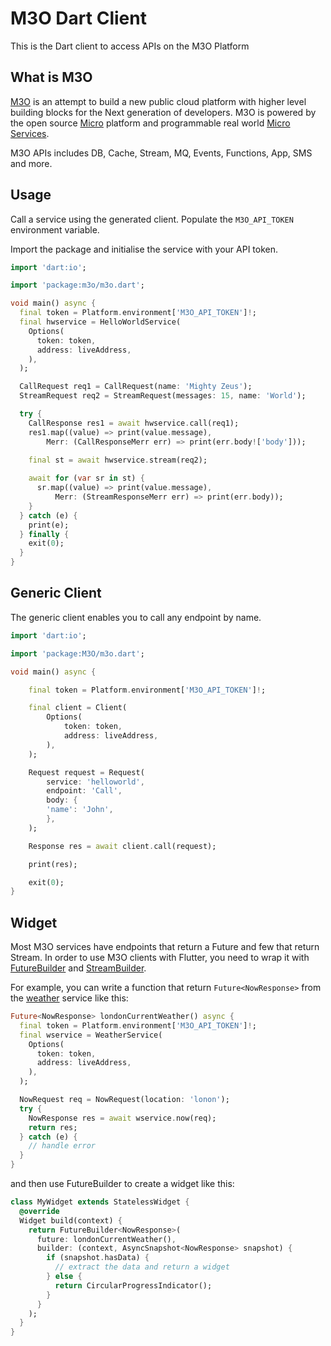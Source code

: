 # M3O Dart Client

This is the Dart client to access APIs on the M3O Platform

## What is M3O

[M3O](https://m3o.com/) is an attempt to build a new public cloud platform with higher level building blocks for the Next generation of developers. M3O is powered by the open source [Micro](https://github.com/micro/micro) platform and programmable real world [Micro Services](https://github.com/micro/services).

M3O APIs includes DB, Cache, Stream, MQ, Events, Functions, App, SMS and more.

## Usage
Call a service using the generated client. Populate the `M3O_API_TOKEN` environment variable. 

Import the package and initialise the service with your API token.

```dart
import 'dart:io';

import 'package:m3o/m3o.dart';

void main() async {
  final token = Platform.environment['M3O_API_TOKEN']!;
  final hwservice = HelloWorldService(
    Options(
      token: token,
      address: liveAddress,
    ),
  );

  CallRequest req1 = CallRequest(name: 'Mighty Zeus');
  StreamRequest req2 = StreamRequest(messages: 15, name: 'World');

  try {
    CallResponse res1 = await hwservice.call(req1);
    res1.map((value) => print(value.message),
        Merr: (CallResponseMerr err) => print(err.body!['body']));

    final st = await hwservice.stream(req2);
    
    await for (var sr in st) {
      sr.map((value) => print(value.message),
          Merr: (StreamResponseMerr err) => print(err.body));
    }
  } catch (e) {
    print(e);
  } finally {
    exit(0);
  }
}
```
## Generic Client

The generic client enables you to call any endpoint by name.

```dart
import 'dart:io';

import 'package:M3O/m3o.dart';

void main() async {

    final token = Platform.environment['M3O_API_TOKEN']!;

    final client = Client(
        Options(
            token: token,
            address: liveAddress,
        ),
    );

    Request request = Request(
        service: 'helloworld',
        endpoint: 'Call',
        body: {
        'name': 'John',
        },
    );

    Response res = await client.call(request);

    print(res);

    exit(0);
}
```
## Widget

Most M3O services have endpoints that return a Future and few that return Stream.
In order to use M3O clients with Flutter, you need to wrap it with [FutureBuilder](https://api.flutter.dev/flutter/widgets/FutureBuilder-class.html) and [StreamBuilder](https://api.flutter.dev/flutter/widgets/StreamBuilder-class.html).

For example, you can write a function that return `Future<NowResponse>` from the [weather](https://m3o.com/weather/api) service like this:

```dart
Future<NowResponse> londonCurrentWeather() async {
  final token = Platform.environment['M3O_API_TOKEN']!;
  final wservice = WeatherService(
    Options(
      token: token,
      address: liveAddress,
    ),
  );

  NowRequest req = NowRequest(location: 'lonon');
  try {
    NowResponse res = await wservice.now(req);
    return res;
  } catch (e) {
    // handle error
  }
}

```

and then use FutureBuilder to create a widget like this:

```dart
class MyWidget extends StatelessWidget {
  @override
  Widget build(context) {
    return FutureBuilder<NowResponse>(
      future: londonCurrentWeather(),
      builder: (context, AsyncSnapshot<NowResponse> snapshot) {
        if (snapshot.hasData) {
          // extract the data and return a widget
        } else {
          return CircularProgressIndicator();
        }
      }
    );
  }
}
```

